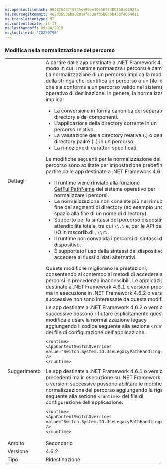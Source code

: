 ```yaml
---
ms.openlocfilehash: 994876457f9745de99be30e567f400f69a0192fa
ms.sourcegitcommit: 4e2d355baba82814fa53efd6b8bbb45bfe054d11
ms.translationtype: MT
ms.contentlocale: it-IT
ms.lasthandoff: 09/04/2019
ms.locfileid: "70259796"
---
```

### <a name="changes-in-path-normalization"></a>Modifica nella normalizzazione del percorso

|   |   |
|---|---|
|Dettagli|A partire dalle app destinate a .NET Framework 4.6.2, il modo in cui il runtime normalizza i percorsi è cambiato. La normalizzazione di un percorso implica la modifica della stringa che identifica un percorso o un file in modo che sia conforme a un percorso valido nel sistema operativo di destinazione. In genere, la normalizzazione implica:<ul><li>La conversione in forma canonica dei separatori di directory e dei componenti.</li><li>L'applicazione della directory corrente in un percorso relativo.</li><li>La valutazione della directory relativa (.) o della directory padre (..) in un percorso.</li><li>La rimozione di caratteri specificati.</li></ul>Le modifiche seguenti per la normalizzazione del percorso sono abilitate per impostazione predefinita a partire dalle app destinate a .NET Framework 4.6.2:<ul><li>Il runtime viene rinviato alla funzione [GetFullPathName](https://docs.microsoft.com/windows/desktop/api/fileapi/nf-fileapi-getfullpathnamew) del sistema operativo per normalizzare i percorsi.</li><li>La normalizzazione non consiste più nel rimuovere la fine dei segmenti di directory (ad esempio uno spazio alla fine di un nome di directory).</li><li>Supporto per la sintassi del percorso dispositivo in attendibilità totale, tra cui `\\.\` e, per le API del file I/O in mscorlib.dll, `\\?\`.</li><li>Il runtime non convalida i percorsi di sintassi del dispositivo.</li><li>È supportato l'uso della sintassi del dispositivo per accedere ai flussi di dati alternativi.</li></ul>Queste modifiche migliorano le prestazioni, consentendo al contempo ai metodi di accedere a percorsi in precedenza inaccessibili. Le applicazioni destinate a .NET Framework 4.6.1 e versioni precedenti ma in esecuzione in .NET Framework 4.6.2 o versioni successive non sono interessate da questa modifica.|
|Suggerimento|Le app destinate a .NET Framework 4.6.2 o versioni successive possono rifiutare esplicitamente questa modifica e usare la normalizzazione legacy aggiungendo il codice seguente alla sezione <code>&lt;runtime&gt;</code> del file di configurazione dell'applicazione:<pre><code class="lang-xml">&lt;runtime&gt;&#13;&#10;&lt;AppContextSwitchOverrides value=&quot;Switch.System.IO.UseLegacyPathHandling=true&quot; /&gt;&#13;&#10;&lt;/runtime&gt;&#13;&#10;</code></pre>Le app destinate a .NET Framework 4.6.1 o versioni precedenti ma in esecuzione su .NET Framework 4.6.2 o versioni successive possono abilitare le modifiche alla normalizzazione del percorso aggiungendo la riga seguente alla sezione <code>&lt;runtime&gt;</code> del file di configurazione dell'applicazione:<pre><code class="lang-xml">&lt;runtime&gt;&#13;&#10;&lt;AppContextSwitchOverrides value=&quot;Switch.System.IO.UseLegacyPathHandling=false&quot; /&gt;&#13;&#10;&lt;/runtime&gt;&#13;&#10;</code></pre>|
|Ambito|Secondario|
|Versione|4.6.2|
|Tipo|Ridestinazione|
